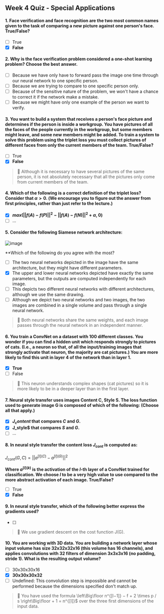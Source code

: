 ## Week 4 Quiz - Special Applications

#### 1. Face verification and face recognition are the two most common names given to the task of comparing a new picture against one person's face. True/False?

- [ ] True
- [x] **False**

#### 2. Why is the face verification problem considered a one-shot learning problem? Choose the best answer.

- [ ] Because we have only have to forward pass the image one time through our neural network to one specific person.
- [ ] Because we are trying to compare to one specific person only.
- [ ] Because of the sensitive nature of the problem, we won't have a chance to correct it if the network make a mistake.
- [ ] Because we might have only one example of the person we want to verify.

#### 3. You want to build a system that receives a person's face picture and determines if the person is inside a workgroup. You have pictures of all the faces of the people currently in the workgroup, but some members might leave, and some new members might be added. To train a system to solve this problem using the triplet loss you must collect pictures of different faces from only the current members of the team. True/False?

- [ ] True
- [x] **False**

> 📌 Although it is necessary to have several pictures of the same person, it is not absolutely necessary that all the pictures only come from current members of the team.

#### 4. Which of the following is a correct definition of the triplet loss? Consider that $\alpha > 0$. (We encourage you to figure out the answer from first principles, rather than just refer to the lecture.)

- [x] **$max(||f(A)-f(P)||^2 - ||f(A)-f(N)||^2 + \alpha, 0)$**
- [ ] ...

#### 5. Consider the following Siamese network architecture:

![image](https://user-images.githubusercontent.com/55765292/187367719-055e03d0-8040-4aef-817f-314712c8c4a9.png)

**Which of the following do you agree with the most?

- [ ] The two neural networks depicted in the image have the same architecture, but they might have different parameters.
- [x] The upper and lower neural networks depicted have exactly the same parameters, but the outputs are computed independently for each image.
- [ ] This depicts two different neural networks with different architectures, although we use the same drawing.
- [ ] Although we depict two neural networks and two images, the two images are combined in a single volume and pass through a single neural network.

> 📌 Both neural networks share the same weights, and each image passes through the neural network in an independent manner.

#### 6. You train a ConvNet on a dataset with 100 different classes. You wonder if you can find a hidden unit which responds strongly to pictures of cats. (I.e., a neuron so that, of all the input/training images that strongly activate that neuron, the majority are cat pictures.) You are more likely to find this unit in layer 4 of the network than in layer 1.

- [x] **True**
- [ ] False

> 📌 This neuron understands complex shapes (cat pictures) so it is more likely to be in a deeper layer than in the first layer.

#### 7. Neural style transfer uses images Content C, Style S. The loss function used to generate image G is composed of which of the following: (Choose all that apply.)

- [x] **$J_content$ that compares $C$ and $G$.**
- [x] **J_style$ that compares $S$ and $G$.**
- [ ] ...

#### 8. In neural style transfer the content loss $J_{cont}$ is computed as:

$J_{cont}(G, C) = ||a^{[l] (C)} - a^{[l] (G)}||^2$

**Where $a^{[l](k)}$ is the activation of the $l$-th layer of a ConvNet trained for classification. We choose $l$ to be a very high value to use compared to the more abstract activation of each image. True/False?**

- [ ] True
- [x] **False**

#### 9. In neural style transfer, which of the following better express the gradients used?

- [ ]

> 📌 We use gradient descent on the cost function J(G).

#### 10. You are working with 3D data. You are building a network layer whose input volume has size 32x32x32x16 (this volume has 16 channels), and applies convolutions with 32 filters of dimension 3x3x3x16 (no padding, stride 1). What is the resulting output volume?

- [ ] 30x30x30x16
- [x] **30x30x30x32**
- [ ] Undefined: This convolution step is impossible and cannot be performed because the dimensions specified don't match up.

> 📌 You have used the formula \left\Big\floor n^{[l−1]} − f + 2 \times p / s \right\Big\floor + 1 = n^{[l]}$ over the three first dimensions of the input data.
